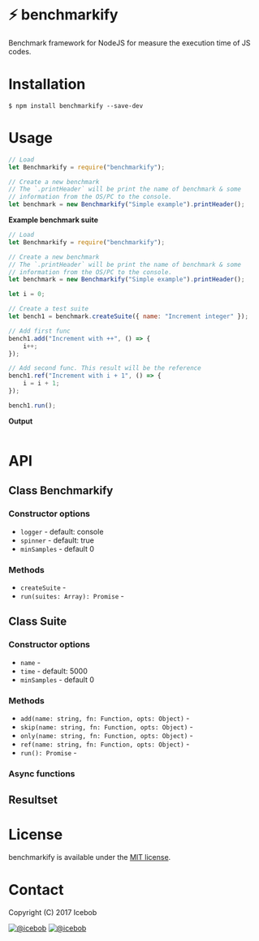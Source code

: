# :zap: benchmarkify
Benchmark framework for NodeJS for measure the execution time of JS codes.

# Installation
```
$ npm install benchmarkify --save-dev
```

# Usage

```js
// Load
let Benchmarkify = require("benchmarkify");

// Create a new benchmark
// The `.printHeader` will be print the name of benchmark & some
// information from the OS/PC to the console.
let benchmark = new Benchmarkify("Simple example").printHeader();
```

**Example benchmark suite**
```js
// Load
let Benchmarkify = require("benchmarkify");

// Create a new benchmark
// The `.printHeader` will be print the name of benchmark & some
// information from the OS/PC to the console.
let benchmark = new Benchmarkify("Simple example").printHeader();

let i = 0;

// Create a test suite
let bench1 = benchmark.createSuite({ name: "Increment integer" });

// Add first func
bench1.add("Increment with ++", () => {
	i++;
});

// Add second func. This result will be the reference
bench1.ref("Increment with i + 1", () => {
	i = i + 1;
});

bench1.run();
```

**Output**
```

```

# API

## Class Benchmarkify

### Constructor options
* `logger` - default: console
* `spinner` - default: true
* `minSamples` - default 0

### Methods
* `createSuite` -
* `run(suites: Array): Promise` - 

## Class Suite

### Constructor options
* `name` - 
* `time` - default: 5000
* `minSamples` - default 0

### Methods
* `add(name: string, fn: Function, opts: Object)` - 
* `skip(name: string, fn: Function, opts: Object)` - 
* `only(name: string, fn: Function, opts: Object)` - 
* `ref(name: string, fn: Function, opts: Object)` - 
* `run(): Promise` - 

### Async functions

## Resultset

# License
benchmarkify is available under the [MIT license](https://tldrlegal.com/license/mit-license).

# Contact

Copyright (C) 2017 Icebob

[![@icebob](https://img.shields.io/badge/github-icebob-green.svg)](https://github.com/icebob) [![@icebob](https://img.shields.io/badge/twitter-Icebobcsi-blue.svg)](https://twitter.com/Icebobcsi)
